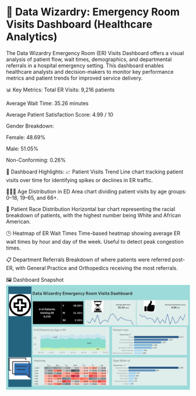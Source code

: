 # 🏥 Data Wizardry: Emergency Room Visits Dashboard (Healthcare Analytics)

The Data Wizardry Emergency Room (ER) Visits Dashboard offers a visual analysis of patient flow, wait times, demographics, and departmental referrals in a hospital emergency setting. This dashboard enables healthcare analysts and decision-makers to monitor key performance metrics and patient trends for improved service delivery.

📊 Key Metrics:
Total ER Visits: 9,216 patients

Average Wait Time: 35.26 minutes

Average Patient Satisfaction Score: 4.99 / 10

Gender Breakdown:

Female: 48.69%

Male: 51.05%

Non-Conforming: 0.26%

📌 Dashboard Highlights:
📈 Patient Visits Trend
Line chart tracking patient visits over time for identifying spikes or declines in ER traffic.

👶👨‍🦳 Age Distribution in ED
Area chart dividing patient visits by age groups:
0–18, 19–65, and 66+.

👥 Patient Race Distribution
Horizontal bar chart representing the racial breakdown of patients, with the highest number being White and African American.

🕒 Heatmap of ER Wait Times
Time-based heatmap showing average ER wait times by hour and day of the week. Useful to detect peak congestion times.

📋 Department Referrals
Breakdown of where patients were referred post-ER, with General Practice and Orthopedics receiving the most referrals.

🖼️ Dashboard Snapshot
![ER Visits Dashboard](Datawizardy%20ER_Dashboard.png)

